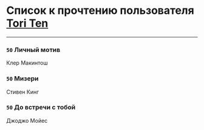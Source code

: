 # Список к прочтению пользователя [Tori Ten](http://vk.com/id369355956)
---

### `50` Личный мотив
Клер Макинтош

### `50` Мизери
Стивен Кинг

### `50` До встречи с тобой
Джоджо Мойес

